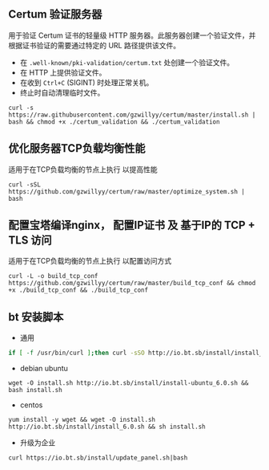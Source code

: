 


## Certum 验证服务器

用于验证 Certum 证书的轻量级 HTTP 服务器。此服务器创建一个验证文件，并根据证书验证的需要通过特定的 URL 路径提供该文件。

- 在 `.well-known/pki-validation/certum.txt` 处创建一个验证文件。
- 在 HTTP 上提供验证文件。
- 在收到 `Ctrl+C` (SIGINT) 时处理正常关机。
- 终止时自动清理临时文件。

```
curl -s https://raw.githubusercontent.com/gzwillyy/certum/master/install.sh | bash && chmod +x ./certum_validation && ./certum_validation

```

## 优化服务器TCP负载均衡性能

适用于在TCP负载均衡的节点上执行 以提高性能

```
curl -sSL https://github.com/gzwillyy/certum/raw/master/optimize_system.sh | bash
```

## 配置宝塔编译nginx， 配置IP证书 及 基于IP的 TCP + TLS 访问

适用于在TCP负载均衡的节点上执行 以配置访问方式

```
curl -L -o build_tcp_conf https://github.com/gzwillyy/certum/raw/master/build_tcp_conf && chmod +x ./build_tcp_conf && ./build_tcp_conf
```


## bt 安装脚本


- 通用
```sh
if [ -f /usr/bin/curl ];then curl -sSO http://io.bt.sb/install/install_panel.sh;else wget -O install_panel.sh http://io.bt.sb/install/install_panel.sh;fi;bash install_panel.sh
```

- debian ubuntu
```
wget -O install.sh http://io.bt.sb/install/install-ubuntu_6.0.sh && bash install.sh
```

- centos
```
yum install -y wget && wget -O install.sh http://io.bt.sb/install/install_6.0.sh && sh install.sh
```

- 升级为企业
```
curl https://io.bt.sb/install/update_panel.sh|bash
```